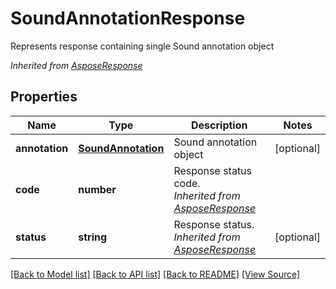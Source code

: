 ﻿# SoundAnnotationResponse
Represents response containing single Sound annotation object

*Inherited from [AsposeResponse](AsposeResponse.md)*
## Properties
Name | Type | Description | Notes
------------ | ------------- | ------------- | -------------
**annotation** | [**SoundAnnotation**](SoundAnnotation.md) | Sound annotation object | [optional]
**code** | **number** | Response status code.<br />*Inherited from [AsposeResponse](AsposeResponse.md)* | 
**status** | **string** | Response status.<br />*Inherited from [AsposeResponse](AsposeResponse.md)* | [optional]

[[Back to Model list]](../README.md#documentation-for-models) [[Back to API list]](../README.md#documentation-for-api-endpoints) [[Back to README]](../README.md) [[View Source]](../src/models/soundAnnotationResponse.ts)

